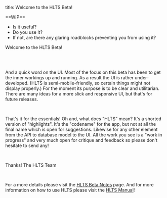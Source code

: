 title: Welcome to the HLTS Beta!

==WIP==
+ Is it useful?
+ Do you use it?
+ If not, are there any glaring roadblocks preventing you from using it?

Welcome to the HLTS Beta!

<br>



<br>

And a quick word on the UI. Most of the focus on this beta has been to get the inner workings up and running. As a result the UI is rather under-developed. (HLTS is semi-mobile-friendly, so certain things might not display properly.) For the moment its purpose is to be clear and utilitarian. There are many ideas for a more slick and responsive UI, but that's for future releases.

<br>

That's it for the essentials! Oh and, what does "HLTS" mean? It's a shorted version of "highlights". It's the "codename" for the app, but not at all the final name which is open for suggestions. Likewise for any other element from the API to database model to the UI. All the work you see is a "work in progress" and very much open for critique and feedback so please don't hesitate to send any!

<br>

Thanks!
The HLTS Team

<br>

For a more details please visit the [HLTS Beta Notes](/beta/main) page. And for more information on how to use HLTS please visit the [HLTS Manual](/manual/main)!
